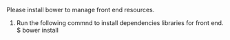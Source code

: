 Please install bower to manage front end resources.

1. Run the following commnd to install dependencies libraries for front end.
$ bower install
